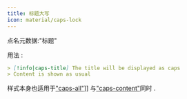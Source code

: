 ```yaml
---
title: 标题大写
icon: material/caps-lock
---
```


点名元数据:"标题"

用法 :
```md
> [!info|caps-title] The title will be displayed as caps
> Content is shown as usual
```

样式本身也适用于["caps-all"](../combined-styling/page-16.md)]] 与["caps-content"](../content-styling/page-6.md)同时 .